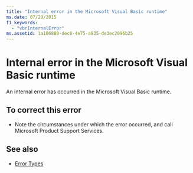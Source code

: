 ```yaml
---
title: "Internal error in the Microsoft Visual Basic runtime"
ms.date: 07/20/2015
f1_keywords: 
  - "vbrInternalError"
ms.assetid: 1a106880-dec8-4e75-a935-de3ec2096b25
---
```

# Internal error in the Microsoft Visual Basic runtime
An internal error has occurred in the Microsoft Visual Basic runtime.  
  
## To correct this error  
  
-   Note the circumstances under which the error occurred, and call Microsoft Product Support Services.  
  
## See also
- [Error Types](../../visual-basic/programming-guide/language-features/error-types.md)

